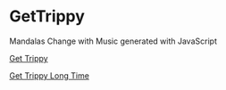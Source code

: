 # GetTrippy
 Mandalas Change with Music generated with JavaScript

[Get Trippy](https://www.katiegirl.net/portfolio/projects/JavaScript/GetTrippy/GetTrippy.html)

[Get Trippy Long Time](https://www.katiegirl.net/portfolio/projects/JavaScript/GetTrippy/GetTrippyLongTime.html)
